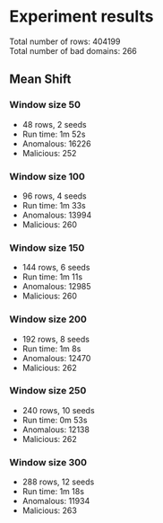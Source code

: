 # Experiment results

Total number of rows: 404199  
Total number of bad domains: 266

## Mean Shift

### Window size 50

* 48 rows, 2 seeds
* Run time: 1m 52s
* Anomalous: 16226
* Malicious: 252

### Window size 100

* 96 rows, 4 seeds
* Run time: 1m 33s
* Anomalous: 13994
* Malicious: 260

### Window size 150

* 144 rows, 6 seeds
* Run time: 1m 11s
* Anomalous: 12985
* Malicious: 260

### Window size 200

* 192 rows, 8 seeds
* Run time: 1m 8s
* Anomalous: 12470
* Malicious: 262

### Window size 250

* 240 rows, 10 seeds
* Run time: 0m 53s
* Anomalous: 12138
* Malicious: 262

### Window size 300

* 288 rows, 12 seeds
* Run time: 1m 18s
* Anomalous: 11934
* Malicious: 263

